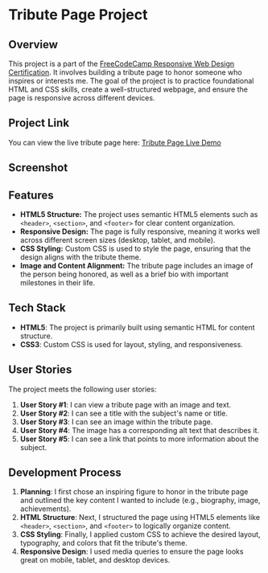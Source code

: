 # Tribute Page Project

## Overview

This project is a part of the [FreeCodeCamp Responsive Web Design Certification](https://www.freecodecamp.org/learn/). It involves building a tribute page to honor someone who inspires or interests me. The goal of the project is to practice foundational HTML and CSS skills, create a well-structured webpage, and ensure the page is responsive across different devices.

## Project Link

You can view the live tribute page here: 
[Tribute Page Live Demo](https://kelv48.github.io/Tribute-Page/)

## Screenshot

## Features

- **HTML5 Structure:** The project uses semantic HTML5 elements such as `<header>`, `<section>`, and `<footer>` for clear content organization.
- **Responsive Design:** The page is fully responsive, meaning it works well across different screen sizes (desktop, tablet, and mobile).
- **CSS Styling:** Custom CSS is used to style the page, ensuring that the design aligns with the tribute theme.
- **Image and Content Alignment:** The tribute page includes an image of the person being honored, as well as a brief bio with important milestones in their life.

## Tech Stack

- **HTML5**: The project is primarily built using semantic HTML for content structure.
- **CSS3**: Custom CSS is used for layout, styling, and responsiveness.

## User Stories

The project meets the following user stories:

1. **User Story #1**: I can view a tribute page with an image and text.
2. **User Story #2**: I can see a title with the subject's name or title.
3. **User Story #3**: I can see an image within the tribute page.
4. **User Story #4**: The image has a corresponding alt text that describes it.
5. **User Story #5**: I can see a link that points to more information about the subject.

## Development Process

1. **Planning**: I first chose an inspiring figure to honor in the tribute page and outlined the key content I wanted to include (e.g., biography, image, achievements).
2. **HTML Structure**: Next, I structured the page using HTML5 elements like `<header>`, `<section>`, and `<footer>` to logically organize content.
3. **CSS Styling**: Finally, I applied custom CSS to achieve the desired layout, typography, and colors that fit the tribute's theme.
4. **Responsive Design**: I used media queries to ensure the page looks great on mobile, tablet, and desktop devices.
